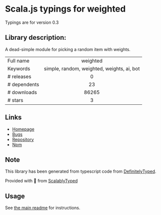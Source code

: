 
# Scala.js typings for weighted

Typings are for version 0.3

## Library description:
A dead-simple module for picking a random item with weights.

|                    |                 |
| ------------------ | :-------------: |
| Full name          | weighted |
| Keywords           | simple, random, weighted, weights, ai, bot |
| # releases         | 0 |
| # dependents       | 23 |
| # downloads        | 86265 |
| # stars            | 3 |

## Links
- [Homepage](https://github.com/Schoonology/weighted)
- [Bugs](https://github.com/Schoonology/weighted/issues)
- [Repository](https://github.com/Schoonology/weighted)
- [Npm](https://www.npmjs.com/package/weighted)
    


## Note
This library has been generated from typescript code from [DefinitelyTyped](https://definitelytyped.org).

Provided with :purple_heart: from [ScalablyTyped](https://github.com/oyvindberg/ScalablyTyped)

## Usage
See [the main readme](../../readme.md) for instructions.


